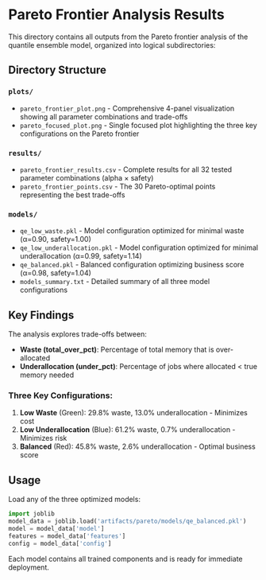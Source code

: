 # Pareto Frontier Analysis Results

This directory contains all outputs from the Pareto frontier analysis of the quantile ensemble model, organized into logical subdirectories:

## Directory Structure

### `plots/`
- `pareto_frontier_plot.png` - Comprehensive 4-panel visualization showing all parameter combinations and trade-offs
- `pareto_focused_plot.png` - Single focused plot highlighting the three key configurations on the Pareto frontier

### `results/`
- `pareto_frontier_results.csv` - Complete results for all 32 tested parameter combinations (alpha × safety)
- `pareto_frontier_points.csv` - The 30 Pareto-optimal points representing the best trade-offs

### `models/`
- `qe_low_waste.pkl` - Model configuration optimized for minimal waste (α=0.90, safety=1.00)
- `qe_low_underallocation.pkl` - Model configuration optimized for minimal underallocation (α=0.99, safety=1.14)
- `qe_balanced.pkl` - Balanced configuration optimizing business score (α=0.98, safety=1.04)
- `models_summary.txt` - Detailed summary of all three model configurations

## Key Findings

The analysis explores trade-offs between:
- **Waste (total_over_pct)**: Percentage of total memory that is over-allocated
- **Underallocation (under_pct)**: Percentage of jobs where allocated < true memory needed

### Three Key Configurations:
1. **Low Waste** (Green): 29.8% waste, 13.0% underallocation - Minimizes cost
2. **Low Underallocation** (Blue): 61.2% waste, 0.7% underallocation - Minimizes risk  
3. **Balanced** (Red): 45.8% waste, 2.6% underallocation - Optimal business score

## Usage

Load any of the three optimized models:
```python
import joblib
model_data = joblib.load('artifacts/pareto/models/qe_balanced.pkl')
model = model_data['model']
features = model_data['features']
config = model_data['config']
```

Each model contains all trained components and is ready for immediate deployment.